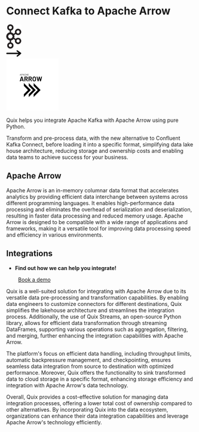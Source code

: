 # Connect Kafka to Apache Arrow

<div class="connect-images cards blog-grid-card" markdown>
<div>
<img src="../images/kafka_logo.png" width="40px" />
</div>
<div>
<img src="../images/arrow.svg" width="40px" />
</div>
<div>
<img src="./images/apache-arrow_1.jpg" />
</div>
</div>

Quix helps you integrate Apache Kafka with Apache Arrow using pure Python.

Transform and pre-process data, with the new alternative to Confluent Kafka Connect, before loading it into a specific format, simplifying data lake house architecture, reducing storage and ownership costs and enabling data teams to achieve success for your business.

## Apache Arrow

Apache Arrow is an in-memory columnar data format that accelerates analytics by providing efficient data interchange between systems across different programming languages. It enables high-performance data processing and eliminates the overhead of serialization and deserialization, resulting in faster data processing and reduced memory usage. Apache Arrow is designed to be compatible with a wide range of applications and frameworks, making it a versatile tool for improving data processing speed and efficiency in various environments.

## Integrations

<div class="grid cards" markdown>

- __Find out how we can help you integrate!__

    <a class="md-button md-button--primary" href="https://quix.io/book-a-demo" target="_blank" style="margin:.5rem;">Book a demo</a>

</div>


Quix is a well-suited solution for integrating with Apache Arrow due to its versatile data pre-processing and transformation capabilities. By enabling data engineers to customize connectors for different destinations, Quix simplifies the lakehouse architecture and streamlines the integration process. Additionally, the use of Quix Streams, an open-source Python library, allows for efficient data transformation through streaming DataFrames, supporting various operations such as aggregation, filtering, and merging, further enhancing the integration capabilities with Apache Arrow.

The platform's focus on efficient data handling, including throughput limits, automatic backpressure management, and checkpointing, ensures seamless data integration from source to destination with optimized performance. Moreover, Quix offers the functionality to sink transformed data to cloud storage in a specific format, enhancing storage efficiency and integration with Apache Arrow's data technology.

Overall, Quix provides a cost-effective solution for managing data integration processes, offering a lower total cost of ownership compared to other alternatives. By incorporating Quix into the data ecosystem, organizations can enhance their data integration capabilities and leverage Apache Arrow's technology efficiently.

